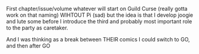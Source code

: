 First chapter/issue/volume whatever will start on Guild Curse (really gotta work on that naming) WIHTOUT Pi (sad) but the idea is that I develop joogie and lute some before I introduce the third and probably most important role to the party as caretaker. 

And I was thinking as a break between THEIR comics I could switch to GO, and then after GO 